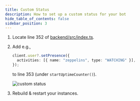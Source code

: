 ```yaml
---
title: Custom Status
description: How to set up a custom status for your bot
hide_table_of_contents: false
sidebar_position: 3
---
```


1. Locate line 352 of [backend/src/index.ts](https://github.com/Dragory/ZeppelinBot/blob/master/backend/src/index.ts#L352).
2. Add e.g.,

   ```ts
   client.user?.setPresence({
     activities: [{ name: "zeppelins", type: "WATCHING" }],
   });
   ```

   to line 353 (under `startUptimeCounter()`).

   ![custom status](/img/guides/discord/custom_status.png "Custom Status")

3. Rebuild & restart your instances.
